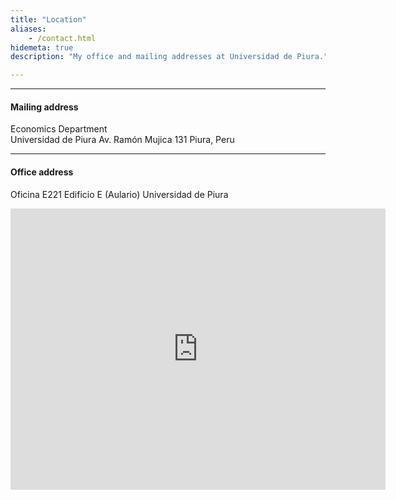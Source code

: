 ```yaml
---
title: "Location"
aliases:
    - /contact.html
hidemeta: true
description: "My office and mailing addresses at Universidad de Piura."

---
```


---

#### Mailing address

Economics Department  
Universidad de Piura
Av. Ramón Mujica 131
Piura, Peru

---

#### Office address

Oficina E221
Edificio E (Aulario)
Universidad de Piura

<iframe src="https://www.google.com/maps/embed?pb=!1m14!1m8!1m3!1d15894.209940945075!2d-80.6392657!3d-5.1754356!3m2!1i1024!2i768!4f13.1!3m3!1m2!1s0x904a1aa2334c99a3%3A0x21fea7812d217734!2sAulario%20UDEP!5e0!3m2!1sen!2spe!4v1729005290371!5m2!1sen!2spe" width="600" height="450" style="border:0;" allowfullscreen="" loading="lazy" referrerpolicy="no-referrer-when-downgrade"></iframe>

